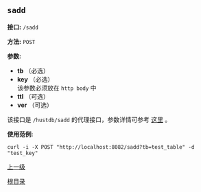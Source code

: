 `sadd`
----------

**接口:** `/sadd`

**方法:** `POST`

**参数:** 

*  **tb** （必选）  
*  **key** （必选）  
该参数必须放在 `http body` 中
*  **ttl** （可选）
*  **ver** （可选）

该接口是 `/hustdb/sadd` 的代理接口，参数详情可参考 [这里](../hustdb/hustdb/sadd.md) 。

**使用范例:**

    curl -i -X POST "http://localhost:8082/sadd?tb=test_table" -d "test_key"

[上一级](../ha.md)

[根目录](../../index.md)